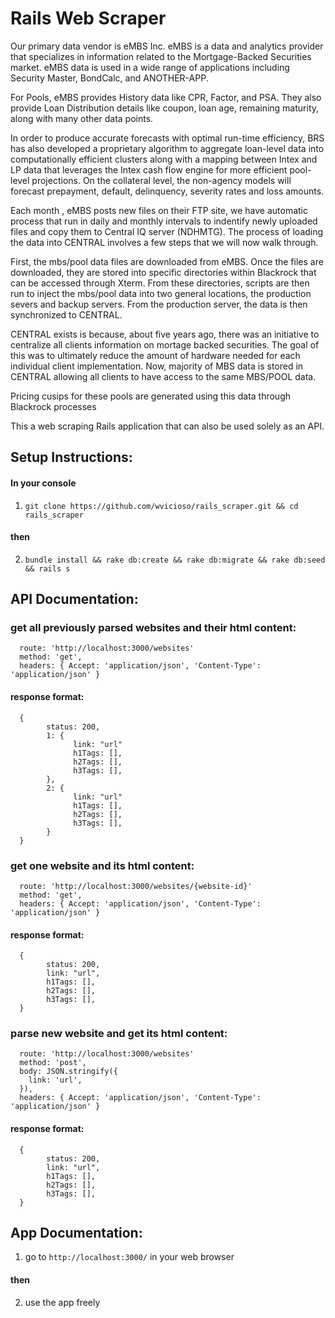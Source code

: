 # Rails Web Scraper

Our primary data vendor is eMBS Inc. eMBS is a data and analytics provider that specializes in information related to the Mortgage-Backed Securities market. eMBS data is used in a wide range of applications including Security Master, BondCalc, and ANOTHER-APP.

For Pools, eMBS provides History data like CPR, Factor, and PSA. They also provide Loan Distribution details like coupon, loan age, remaining maturity, along with many other data points.

In order to produce accurate forecasts with optimal run-time efficiency, BRS has also developed a proprietary algorithm to
aggregate loan-level data into computationally efficient clusters along with a mapping between Intex and LP data that
leverages the Intex cash flow engine for more efficient pool-level projections. On the collateral level, the non-agency models
will forecast prepayment, default, delinquency, severity rates and loss amounts. 


Each month , eMBS posts new files on their FTP site, we have automatic process that run in daily and monthly intervals to indentify newly uploaded files and copy them to Central IQ server (NDHMTG). The process of loading the data into CENTRAL involves a few steps that we will now walk through.

First, the mbs/pool data files are downloaded from eMBS. Once the files are downloaded, they are stored into specific directories within Blackrock that can be accessed through Xterm. From these directories, scripts are then run to inject the mbs/pool data into two general locations, the production severs and backup servers. From the production server, the data is then synchronized to CENTRAL.

CENTRAL exists is because, about five years ago, there was an initiative to centralize all clients information on mortage backed securities. The goal of this was to ultimately reduce the amount of hardware needed for each individual client implementation. Now, majority of MBS data is stored in CENTRAL allowing all clients to have access to the same MBS/POOL data.

Pricing cusips for these pools are generated using this data through Blackrock processes

This a web scraping Rails application that can also be used solely as an API.

## Setup Instructions:
#### In your console

1) `git clone https://github.com/wvicioso/rails_scraper.git && cd rails_scraper`
#### then

2) `bundle install && rake db:create && rake db:migrate && rake db:seed && rails s`

## API Documentation:
### get all previously parsed websites and their html content:
      route: 'http://localhost:3000/websites'
      method: 'get',
      headers: { Accept: 'application/json', 'Content-Type': 'application/json' }
#### response format:
      {
            status: 200,
            1: {
                  link: "url"
                  h1Tags: [],
                  h2Tags: [],
                  h3Tags: [],
            },
            2: {
                  link: "url"
                  h1Tags: [],
                  h2Tags: [],
                  h3Tags: [],
            }
      }

### get one website and its html content:
      route: 'http://localhost:3000/websites/{website-id}'
      method: 'get',
      headers: { Accept: 'application/json', 'Content-Type': 'application/json' }
#### response format:
      {
            status: 200,
            link: "url",
            h1Tags: [],
            h2Tags: [],
            h3Tags: [],
      }

### parse new website and get its html content:
      route: 'http://localhost:3000/websites'
      method: 'post',
      body: JSON.stringify({
        link: 'url',
      }),
      headers: { Accept: 'application/json', 'Content-Type': 'application/json' }
#### response format:
      {
            status: 200,
            link: "url",
            h1Tags: [],
            h2Tags: [],
            h3Tags: [],
      }

## App Documentation:
1) go to `http://localhost:3000/` in your web browser
#### then

2) use the app freely
